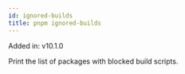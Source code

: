 ```yaml
---
id: ignored-builds
title: pnpm ignored-builds
---
```


Added in: v10.1.0

Print the list of packages with blocked build scripts.
